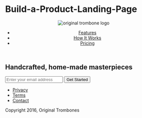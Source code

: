 # Build-a-Product-Landing-Page
<!-- Project #3 freeCodeCamp Responsive Certification -->
<!DOCTYPE html>
<html>
  <head>
    <meta charset="UTF-8">
    <title>Product Landing Page</title>  
    <link rel="stylesheet" type="text/css" href="styles.css">
  </head>
  <body>
  <div id="page-wrapper">
    <header id="header">
      <div class="logo">
        <img id="header-img" src="https://cdn.freecodecamp.org/testable-projects-fcc/images/product-landing-page-logo.png" alt="original trombone logo">
      </div>
      <nav id="nav-bar">
        <ul>
          <li>
            <a class="nav-link" href="#features">Features</a>
          </li>
          <li>
            <a class="nav-link" href="#how-it-works">How It Works</a>
          </li>
          <li>
            <a class="nav-link" href="#pricing">Pricing</a>
          </li>
        </ul>
      </nav>
    </header>
    <div class="container"></div>
  <section id="hero">
    <h2>Handcrafted, home-made masterpieces</h2>
    <form id="form" action="https://www.freecodecamp.com/email-submit">
      <input id="email" name="email" placeholder="Enter your email address" type="email" required></input>
      <input id="submit" type="submit" value="Get Started" class="btn"></input>
    </form>
  </section>  
  <div class="container">
    <section id="features">
      <div class="grid">
        <div class="icon"></div>
        <div class="desc"></div>
      </div>
      <div class="grid">
        <div class="icon"></div>
        <div class="desc"></div>
      </div>
      <div class="grid">
        <div class="icon"></div>
        <div class="desc"></div>
      </div>
    </section>   
    <footer id="footer">
      <ul>
        <li>
          <a href="#">Privacy</a>
        </li>
        <li>  
          <a href="#">Terms</a>
        </li>
        <li>
          <a href="#">Contact</a>
        </li>  
      </ul> 
          <span>Copyright 2016, Original Trombones</span>
    </footer>
  </div>
 </body> 
</html>
